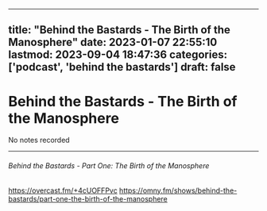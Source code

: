 
---
title: "Behind the Bastards - The Birth of the Manosphere"
date: 2023-01-07 22:55:10
lastmod: 2023-09-04 18:47:36
categories: ['podcast', 'behind the bastards']
draft: false
---


# Behind the Bastards - The Birth of the Manosphere

No notes recorded

- - -
###### Behind the Bastards - Part One: The Birth of the Manosphere

https://overcast.fm/+4cUOFFPvc
https://omny.fm/shows/behind-the-bastards/part-one-the-birth-of-the-manosphere

<!-- #public #podcast #behind the bastards# -->

<!-- {BearID:B3F963B0-894E-486F-880C-435D0C16F34E-28016-00002D980BFED8AD} -->
